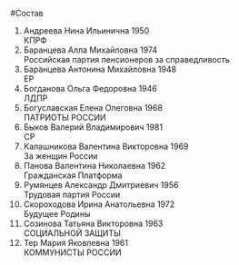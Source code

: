 #Состав
1. Андреева Нина Ильинична 1950   
    КПРФ
2. Баранцева Алла Михайловна 1974   
    Российская партия пенсионеров за справедливость
3. Баранцева Антонина Михайловна 1948   
    ЕР
4. Богданова Ольга Федоровна 1946   
    ЛДПР
5. Богуславская Елена Олеговна 1968   
    ПАТРИОТЫ РОССИИ
6. Быков Валерий Владимирович 1981   
    СР
7. Калашникова Валентина Викторовна 1969   
    За женщин России
8. Панова Валентина Николаевна 1962   
    Гражданская Платформа
9. Румянцев Александр Дмитриевич 1956   
    Трудовая партия России
10. Скороходова Ирина Анатольевна 1972   
    Будущее Родины
11. Созинова Татьяна Викторовна 1963   
    СОЦИАЛЬНОЙ ЗАЩИТЫ
12. Тер Мария Яковлевна 1961   
    КОММУНИСТЫ РОССИИ
